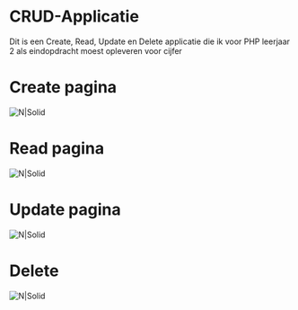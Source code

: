 # CRUD-Applicatie
Dit is een Create, Read, Update en Delete applicatie die ik voor PHP leerjaar 2 als eindopdracht moest opleveren voor cijfer



# Create pagina

![N|Solid](https://i.imgur.com/cuMn5GC.png)

# Read pagina

![N|Solid](https://i.imgur.com/Py6hu4n.png)

# Update pagina

![N|Solid](https://i.imgur.com/0jz83Or.png)

# Delete

![N|Solid](https://i.imgur.com/qmXEZ7b.gifv)
